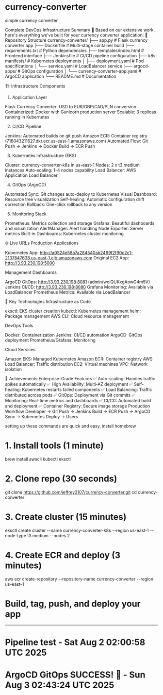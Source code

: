 # currency-converter
simple currency converter

Complete DevOps Infrastructure Summary 🚀
Based on our extensive work, here's everything we've built for your currency converter application:
📁 Repository Structure
currency-converter/
├── app.py                           # Flask currency converter app
├── Dockerfile                       # Multi-stage container build
├── requirements.txt                 # Python dependencies
├── templates/index.html             # Frontend interface
├── Jenkinsfile                      # CI/CD pipeline configuration
├── k8s-manifests/                   # Kubernetes deployments
│   ├── deployment.yaml              # Pod specifications
│   └── service.yaml                 # LoadBalancer service
├── argocd-apps/                     # GitOps configuration
│   └── currency-converter-app.yaml  # ArgoCD application
└── README.md                        # Documentation

🏗️ Infrastructure Components
1. Application Layer

Flask Currency Converter: USD to EUR/GBP/CAD/PLN conversion
Containerized: Docker with Gunicorn production server
Scalable: 3 replicas running in Kubernetes

2. CI/CD Pipeline

Jenkins: Automated builds on git push
Amazon ECR: Container registry (718043211627.dkr.ecr.us-east-1.amazonaws.com)
Automated Flow: Git Push → Jenkins → Docker Build → ECR Push

3. Kubernetes Infrastructure (EKS)

Cluster: currency-converter-k8s in us-east-1
Nodes: 2 x t3.medium instances
Auto-scaling: 1-4 nodes capability
Load Balancer: AWS Application Load Balancer

4. GitOps (ArgoCD)

Automated Sync: Git changes auto-deploy to Kubernetes
Visual Dashboard: Resource tree visualization
Self-healing: Automatic configuration drift correction
Rollback: One-click rollback to any version

5. Monitoring Stack

Prometheus: Metrics collection and storage
Grafana: Beautiful dashboards and visualization
AlertManager: Alert handling
Node Exporter: Server metrics
Built-in Dashboards: Kubernetes cluster monitoring

🌐 Live URLs
Production Applications

Kubernetes App: http://a0524e56a7a284540ab2469f2f90c2c1-2137847638.us-east-1.elb.amazonaws.com
Original EC2 App: http://3.93.230.198:5000

Management Dashboards

ArgoCD GitOps: http://3.93.230.198:8081 (admin/wolQUKxgAowG4m5V)
Jenkins CI/CD: http://3.93.230.198:8080
Grafana Monitoring: Available via LoadBalancer
Prometheus Metrics: Available via LoadBalancer

🔧 Key Technologies
Infrastructure as Code

eksctl: EKS cluster creation
kubectl: Kubernetes management
helm: Package management
AWS CLI: Cloud resource management

DevOps Tools

Docker: Containerization
Jenkins: CI/CD automation
ArgoCD: GitOps deployment
Prometheus/Grafana: Monitoring

Cloud Services

Amazon EKS: Managed Kubernetes
Amazon ECR: Container registry
AWS Load Balancer: Traffic distribution
EC2: Virtual machines
VPC: Network isolation

🚀 Achievements
Enterprise-Grade Features
✅ Auto-scaling: Handles traffic spikes automatically
✅ High Availability: Multi-AZ deployment
✅ Self-healing: Kubernetes restarts failed components
✅ Load Balancing: Traffic distributed across pods
✅ GitOps: Deployment via Git commits
✅ Monitoring: Real-time metrics and dashboards
✅ CI/CD: Automated build and deployment
✅ Container Registry: Secure image storage
Production Workflow
Developer → Git Push → Jenkins Build → ECR Push → ArgoCD Sync → Kubernetes Deploy → Users

setting up these commands are quick and easy, install homebrew

# 1. Install tools (1 minute)
brew install awscli kubectl eksctl

# 2. Clone repo (30 seconds)
git clone https://github.com/jeffrey3107/currency-converter.git
cd currency-converter

# 3. Create cluster (15 minutes)
eksctl create cluster --name currency-converter-k8s --region us-east-1 --node-type t3.medium --nodes 2

# 4. Create ECR and deploy (3 minutes)
aws ecr create-repository --repository-name currency-converter --region us-east-1
# Build, tag, push, and deploy your app

---

# Pipeline test - Sat Aug  2 02:00:58 UTC 2025
# ArgoCD GitOps SUCCESS! 🎉 - Sun Aug  3 02:43:24 UTC 2025
